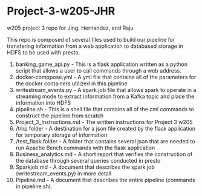 # Project-3-w205-JHR
w205 project 3 repo for Jing, Hernandez, and Raju

This repo is composed of several files used to build our pipeline for transfering information from a web application to databased storage in HDFS to be used with presto.

1. banking_game_api.py - This is a flask application written as a python script that allows a user to call commands through a web address.
2. docker-comppose.yml - A yml file that contains all of the parameters for the docker containers utilized in this pipeline
3. writestream_events.py - A spark job file that allows spark to operate in a streaming mode to extract information from a Kafka topic and place the information into HDFS
4. pipeline.sh - This is a shell file that contains all of the cml commands to construct the pipeline from scratch
5. Project_3_Instructions.md - The written instructions for Project 3 w205
6. /tmp folder - A destination for a json file created by the flask application for temporary storage of information
7. /test_flask folder - A folder that contains several json that are needed to run Apache Bench commands with the flask application
8. Business_analytics.md - A short report that verifies the construction of the database through several queries conducted in presto
9. Sparkjob.md - A document that describes the spark job (writestream_events.py) in more detail
10. Pipeline.md - A document that describes the entire pipeline (commands in pipeline.sh).